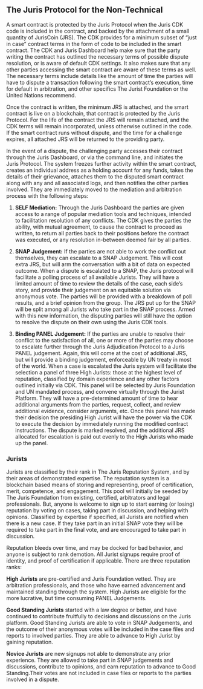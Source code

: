 ## The Juris Protocol for the Non-Technical

A smart contract is protected by the Juris Protocol when the Juris CDK code is included in the contract, and backed by the attachment of a small quantity of JurisCoin (JRS). The CDK provides for a minimum subset of “just in case” contract terms in the form of code to be included in the smart contract. The CDK and Juris Dashboard help make sure that the party writing the contract has outlined the necessary terms of possible dispute resolution, or is aware of default CDK settings. It also makes sure that any other parties accessing the smart contract are aware of these terms as well. The necessary terms include details like the amount of time the parties will have to dispute a transaction following the smart contract’s execution, time for default in arbitration, and other specifics The Jurist Foundation or the United Nations recommend.

Once the contract is written, the minimum JRS is attached, and the smart contract is live on a blockchain, that contract is protected by the Juris Protocol. For the life of the contract the JRS will remain attached, and the CDK terms will remain incorporated, unless otherwise outlined in the code. If the smart contract runs without dispute, and the time for a challenge expires, all attached JRS will be returned to the providing party.

In the event of a dispute, the challenging party accesses their contract through the Juris Dashboard, or via the command line, and initiates the Juris Protocol. The system freezes further activity within the smart contract, creates an individual address as a holding account for any funds, takes the details of their grievance, attaches them to the disputed smart contract along with any and all associated logs, and then notifies the other parties involved. They are immediately moved to the mediation and arbitration process with the following steps:

1. **SELF Mediation:** Through the Juris Dashboard the parties are given access to a range of popular mediation tools and techniques, intended to facilitation resolution of any conflicts. The CDK gives the parties the ability, with mutual agreement, to cause the contract to proceed as written, to return all parties back to their positions before the contract was executed, or any resolution in-between deemed fair by all parties.

2. **SNAP Judgement:** If the parties are not able to work the conflict out themselves, they can escalate to a SNAP Judgement. This will cost extra JRS, but will arm the conversation with a bit of data on expected outcome. When a dispute is escalated to a SNAP, the Juris protocol will facilitate a polling process of all available Jurists. They will have a limited amount of time to review the details of the case, each side’s story, and provide their judgement on an equitable solution via anonymous vote. The parties will be provided with a breakdown of poll results, and a brief opinion from the group. The JRS put up for the SNAP will be split among all Jurists who take part in the SNAP process. Armed with this new information, the disputing parties will still have the option to resolve the dispute on their own using the Juris CDK tools.

3. **Binding PANEL Judgement:** If the parties are unable to resolve their conflict to the satisfaction of all, one or more of the parties may choose to escalate further through the Juris Adjudication Protocol to a Juris PANEL judgement. Again, this will come at the cost of additional JRS, but will provide a binding judgement, enforceable by UN treaty in most of the world. When a case is escalated the Juris system will facilitate the selection a panel of three High Jurists: those at the highest level of reputation, classified by domain experience and any other factors outlined initially via CDK. This panel will be selected by Juris Foundation and UN mandated process, and convene virtually through the Jurist Platform. They will have a pre-determined amount of time to hear additional arguments from the parties, request, collect, and review additional evidence, consider arguments, etc. Once this panel has made their decision the presiding High Jurist will have the power via the CDK to execute the decision by immediately running the modified contract instructions. The dispute is marked resolved, and the additional JRS allocated for escalation is paid out evenly to the High Jurists who made up the panel.

### Jurists
Jurists are classified by their rank in The Juris Reputation System, and by their areas of demonstrated expertise. The reputation system is a blockchain based means of storing and representing, proof of certification, merit, competence, and engagement. This pool will initially be seeded by The Juris Foundation from existing, certified, arbitrators and legal professionals. But, anyone is welcome to sign up to start earning (or losing) reputation by voting on cases, taking part in discussion, and helping with opinions. Classified by expertise if specified, all Jurists are notified when there is a new case. If they take part in an initial SNAP vote they will be required to take part in the final vote, and are encouraged to take part in discussion.

Reputation bleeds over time, and may be docked for bad behavior, and anyone is subject to rank demotion. All Jurist signups require proof of identity, and proof of certification if applicable. There are three reputation ranks:

**High Jurists** are pre-certified and Juris Foundation vetted. They are arbitration professionals, and those who have earned advancement and maintained standing through the system. High Jurists are eligible for the more lucrative, but time consuming PANEL Judgements.

**Good Standing Jurists** started with a law degree or better, and have continued to contribute fruitfully to decisions and discussions on the Juris platform. Good Standing Jurists are able to vote in SNAP Judgements, and the outcome of their anonymous votes will be included in the case files and reports to involved parties. They are able to advance to High Jurist by gaining reputation.

**Novice Jurists** are new signups not able to demonstrate any prior experience. They are allowed to take part in SNAP judgements and discussions, contribute to opinions, and earn reputation to advance to Good Standing.Their votes are not included in case files or reports to the parties involved in a dispute.